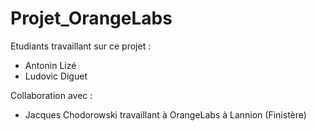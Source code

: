 # Projet_OrangeLabs

Etudiants travaillant sur ce projet :

   * Antonin Lizé
   * Ludovic Diguet

Collaboration avec :

   * Jacques Chodorowski travaillant à OrangeLabs à Lannion (Finistère)
